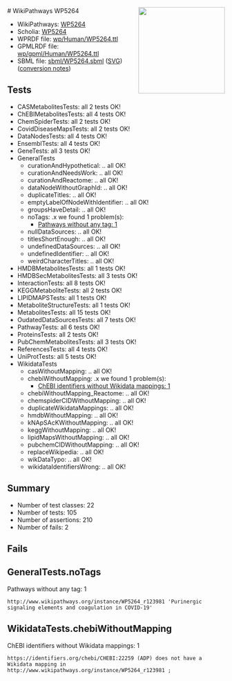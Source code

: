 <img style="float: right; width: 200px" src="../logo.png" />
# WikiPathways WP5264

* WikiPathways: [WP5264](https://identifiers.org/wikipathways:WP5264)
* Scholia: [WP5264](https://scholia.toolforge.org/wikipathways/WP5264)
* WPRDF file: [wp/Human/WP5264.ttl](../wp/Human/WP5264.ttl)
* GPMLRDF file: [wp/gpml/Human/WP5264.ttl](../wp/gpml/Human/WP5264.ttl)
* SBML file: [sbml/WP5264.sbml](../sbml/WP5264.sbml) ([SVG](../sbml/WP5264.svg)) ([conversion notes](../sbml/WP5264.txt))

## Tests
* CASMetabolitesTests: all 2 tests OK!
* ChEBIMetabolitesTests: all 4 tests OK!
* ChemSpiderTests: all 2 tests OK!
* CovidDiseaseMapsTests: all 2 tests OK!
* DataNodesTests: all 4 tests OK!
* EnsemblTests: all 4 tests OK!
* GeneTests: all 3 tests OK!
* GeneralTests
    * curationAndHypothetical: .. all OK!
    * curationAndNeedsWork: .. all OK!
    * curationAndReactome: .. all OK!
    * dataNodeWithoutGraphId: .. all OK!
    * duplicateTitles: .. all OK!
    * emptyLabelOfNodeWithIdentifier: .. all OK!
    * groupsHaveDetail: .. all OK!
    * noTags: .x we found 1 problem(s):
        * [Pathways without any tag: 1](#b5a30a81)
    * nullDataSources: .. all OK!
    * titlesShortEnough: .. all OK!
    * undefinedDataSources: .. all OK!
    * undefinedIdentifier: .. all OK!
    * weirdCharacterTitles: .. all OK!
* HMDBMetabolitesTests: all 1 tests OK!
* HMDBSecMetabolitesTests: all 3 tests OK!
* InteractionTests: all 8 tests OK!
* KEGGMetaboliteTests: all 2 tests OK!
* LIPIDMAPSTests: all 1 tests OK!
* MetaboliteStructureTests: all 1 tests OK!
* MetabolitesTests: all 15 tests OK!
* OudatedDataSourcesTests: all 7 tests OK!
* PathwayTests: all 6 tests OK!
* ProteinsTests: all 2 tests OK!
* PubChemMetabolitesTests: all 3 tests OK!
* ReferencesTests: all 4 tests OK!
* UniProtTests: all 5 tests OK!
* WikidataTests
    * casWithoutMapping: .. all OK!
    * chebiWithoutMapping: .x we found 1 problem(s):
        * [ChEBI identifiers without Wikidata mappings: 1](#a8d554cd)
    * chebiWithoutMapping_Reactome: .. all OK!
    * chemspiderCIDWithoutMapping: .. all OK!
    * duplicateWikidataMappings: .. all OK!
    * hmdbWithoutMapping: .. all OK!
    * kNApSAcKWithoutMapping: .. all OK!
    * keggWithoutMapping: .. all OK!
    * lipidMapsWithoutMapping: .. all OK!
    * pubchemCIDWithoutMapping: .. all OK!
    * replaceWikipedia: .. all OK!
    * wikDataTypo: .. all OK!
    * wikidataIdentifiersWrong: .. all OK!


## Summary

* Number of test classes: 22
* Number of tests: 105
* Number of assertions: 210
* Number of fails: 2

## Fails

<a name="b5a30a81" />

## GeneralTests.noTags

Pathways without any tag: 1
```
http://www.wikipathways.org/instance/WP5264_r123981 'Purinergic signaling elements and coagulation in COVID-19' 
```

<a name="a8d554cd" />

## WikidataTests.chebiWithoutMapping

ChEBI identifiers without Wikidata mappings: 1
```
https://identifiers.org/chebi/CHEBI:22259 (ADP) does not have a Wikidata mapping in http://www.wikipathways.org/instance/WP5264_r123981 ; 
```

